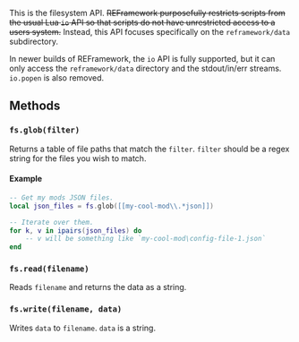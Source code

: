 This is the filesystem API. ~~REFramework purposefully restricts scripts from the usual Lua `io` API so that scripts do not have unrestricted access to a users system.~~ Instead, this API focuses specifically on the `reframework/data` subdirectory.

In newer builds of REFramework, the `io` API is fully supported, but it can only access the `reframework/data` directory and the stdout/in/err streams. `io.popen` is also removed.

## Methods

### `fs.glob(filter)`
Returns a table of file paths that match the `filter`. `filter` should be a regex string for the files you wish to match.

#### Example

```lua
-- Get my mods JSON files.
local json_files = fs.glob([[my-cool-mod\\.*json]])

-- Iterate over them.
for k, v in ipairs(json_files) do
    -- v will be something like `my-cool-mod\config-file-1.json` 
end
```

### `fs.read(filename)`
Reads `filename` and returns the data as a string.

### `fs.write(filename, data)`
Writes `data` to `filename`. `data` is a string.
